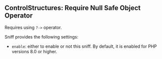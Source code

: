 ## ControlStructures: Require Null Safe Object Operator

Requires using `?->` operator.

Sniff provides the following settings:

*   `enable`: either to enable or not this sniff. By default, it is enabled for PHP versions 8.0 or higher.

